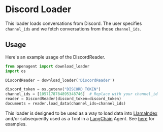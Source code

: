 # Discord Loader

This loader loads conversations from Discord. The user specifies `channel_ids` and we fetch conversations from
those `channel_ids`.

## Usage

Here's an example usage of the DiscordReader.

```python
from openagent import download_loader
import os

DiscordReader = download_loader('DiscordReader')

discord_token = os.getenv("DISCORD_TOKEN")
channel_ids = [1057178784895348746]  # Replace with your channel_id
reader = DiscordReader(discord_token=discord_token)
documents = reader.load_data(channel_ids=channel_ids)
```

This loader is designed to be used as a way to load data into [LlamaIndex](https://github.com/jerryjliu/gpt_index/tree/main/gpt_index) and/or subsequently used as a Tool in a [LangChain](https://github.com/hwchase17/langchain) Agent. See [here](https://github.com/emptycrown/llama-hub/tree/main) for examples.
